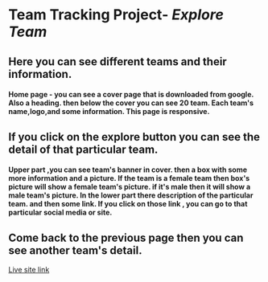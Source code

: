  # Team Tracking Project- ***Explore Team***
 ## Here you can see different teams and their information.
 #### Home page - you can see a cover page that is downloaded from google. Also a heading. then below the cover you can see 20 team. Each team's name,logo,and some information. This page is responsive.
 ## If you click on the explore button you can see the detail of that particular team. 
 #### Upper part ,you can see team's banner in cover. then a box with some more information and a picture. If the team is a female team then box's picture will show a female team's picture. if it's male then it will show a male team's picture. In the lower part there description of the particular team. and then some link. If you click on those link , you can go to that particular social media or site. 
 ## Come back to the previous page then you can see another team's detail.

 [Live site link](https://6049f6dedf574174b889e31c--jolly-dubinsky-4ea9ad.netlify.app/)

